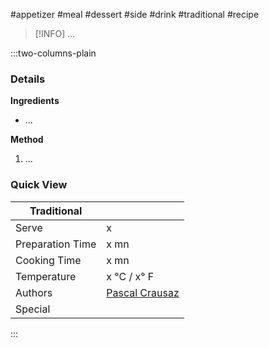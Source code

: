 #appetizer #meal #dessert #side #drink #traditional #recipe

> [!INFO]
> ...

:::two-columns-plain

### Details 
**Ingredients**
- ...

**Method**
1. ...


### Quick View
| Traditional      |                                                |
| ---------------- | ---------------------------------------------- |
| Serve            | x                                              |
| Preparation Time | x mn                                           |
| Cooking Time     | x mn                                           |
| Temperature      | x °C / x° F                                    |
| Authors          | [Pascal Crausaz](mailto:pascal@askpascal.com ) |
| Special          |                                                |

:::



